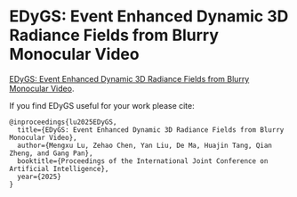 # EDyGS: Event Enhanced Dynamic 3D Radiance Fields from Blurry Monocular Video

[EDyGS: Event Enhanced Dynamic 3D Radiance Fields from Blurry Monocular Video](https://lu123456789.github.io/EDyGS/).

If you find EDyGS useful for your work please cite:
```
@inproceedings{lu2025EDyGS,
  title={EDyGS: Event Enhanced Dynamic 3D Radiance Fields from Blurry Monocular Video},
  author={Mengxu Lu, Zehao Chen, Yan Liu, De Ma, Huajin Tang, Qian Zheng, and Gang Pan},
  booktitle={Proceedings of the International Joint Conference on Artificial Intelligence},
  year={2025}
}
```